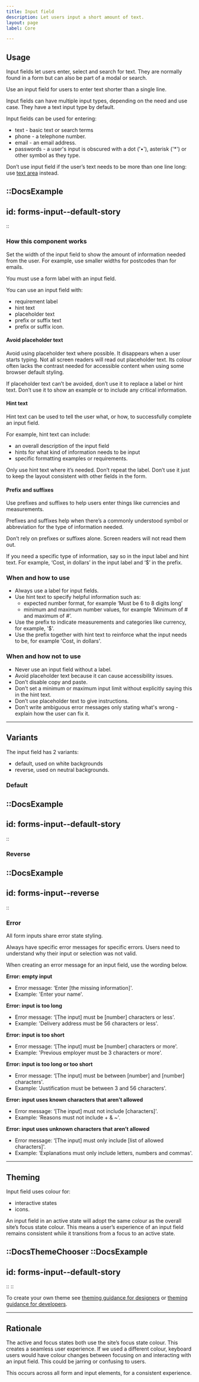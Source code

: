 ```yaml
---
title: Input field
description: Let users input a short amount of text.
layout: page
label: Core

---
```


## Usage
Input fields let users enter, select and search for text. They are normally found in a form but can also be part of a modal or search.

Use an input field for users to enter text shorter than a single line.

Input fields can have multiple input types, depending on the need and use case. They have a text input type by default.

Input fields can be used for entering:
- text - basic text or search terms
- phone - a telephone number.
- email - an email address.
- passwords - a user's input is obscured with a dot ('•'), asterisk ('*') or other symbol as they type.

Don’t use input field if the user’s text needs to be more than one line long: use [text area](/design-system/components/text-area/) instead.

::DocsExample
---
id: forms-input--default-story
---
::

### How this component works
Set the width of the input field to show the amount of information needed from the user. For example, use smaller widths for postcodes than for emails.

You must use a form label with an input field.

You can use an input field with:
- requirement label
- hint text
- placeholder text
- prefix or suffix text
- prefix or suffix icon.

#### Avoid placeholder text
Avoid using placeholder text where possible. It disappears when a user starts typing. Not all screen readers will read out placeholder text. Its colour often lacks the contrast needed for accessible content when using some browser default styling.

If placeholder text can’t be avoided, don’t use it to replace a label or hint text. Don’t use it to show an example or to include any critical information.

#### Hint text
Hint text can be used to tell the user what, or how, to successfully complete an input field.

For example, hint text can include:
- an overall description of the input field
- hints for what kind of information needs to be input
- specific formatting examples or requirements.

Only use hint text where it’s needed. Don’t repeat the label. Don’t use it just to keep the layout consistent with other fields in the form.

#### Prefix and suffixes
Use prefixes and suffixes to help users enter things like currencies and measurements.

Prefixes and suffixes help when there’s a commonly understood symbol or abbreviation for the type of information needed.

Don’t rely on prefixes or suffixes alone. Screen readers will not read them out.

If you need a specific type of information, say so in the input label and hint text. For example, ‘Cost, in dollars’ in the input label and ‘$’ in the prefix.

### When and how to use
- Always use a label for input fields.
- Use hint text to specify helpful information such as:
  - expected number format, for example ‘Must be 6 to 8 digits long’
  - minimum and maximum number values, for example ‘Minimum of # and maximum of #’.
- Use the prefix to indicate measurements and categories like currency, for example, '$'.
- Use the prefix together with hint text to reinforce what the input needs to be, for example 'Cost, in dollars'.

### When and how not to use
- Never use an input field without a label.
- Avoid placeholder text because it can cause accessibility issues.
- Don’t disable copy and paste.
- Don’t set a minimum or maximum input limit without explicitly saying this in the hint text.
- Don’t use placeholder text to give instructions.
- Don’t write ambiguous error messages only stating what's wrong - explain how the user can fix it.

---

## Variants
The input field has 2 variants:
- default, used on white backgrounds
- reverse, used on neutral backgrounds.

### Default

::DocsExample
---
id: forms-input--default-story
---
::

### Reverse

::DocsExample
---
id: forms-input--reverse
---
::

### Error
All form inputs share error state styling.

Always have specific error messages for specific errors. Users need to understand why their input or selection was not valid.

When creating an error message for an input field, use the wording below.

**Error: empty input**
- Error message: ‘Enter \[the missing information\]'.
- Example: 'Enter your name'.

**Error: input is too long**
- Error message: ‘\[The input\] must be \[number\] characters or less'.
- Example: 'Delivery address must be 56 characters or less'.

**Error: input is too short**
- Error message: ‘\[The input\] must be \[number\] characters or more'.
- Example: 'Previous employer must be 3 characters or more'.

**Error: input is too long or too short**
- Error message: ‘\[The input\] must be between \[number\] and \[number\] characters'.
- Example: 'Justification must be between 3 and 56 characters'.

**Error: input uses known characters that aren’t allowed**
- Error message: ‘\[The input\] must not include \[characters\]'.
- Example: ‘Reasons must not include + & ~'.

**Error: input uses unknown characters that aren’t allowed**
- Error message: ‘\[The input\] must only include \[list of allowed characters\]'.
- Example: ‘Explanations must only include letters, numbers and commas'.

---

## Theming
Input field uses colour for:
- interactive states
- icons.

An input field in an active state will adopt the same colour as the overall site’s focus state colour. This means a user’s experience of an input field remains consistent while it transitions from a focus to an active state.

::DocsThemeChooser
  ::DocsExample
  ---
  id: forms-input--default-story
  ---
  ::
::

To create your own theme see [theming guidance for designers](/design-system/design/theming-guidance-for-designers) or [theming guidance for developers](/design-system/develop/theming).

---

## Rationale
The active and focus states both use the site’s focus state colour. This creates a seamless user experience. If we used a different colour, keyboard users would have colour changes between focusing on and interacting with an input field. This could be jarring or confusing to users.

This occurs across all form and input elements, for a consistent experience.
